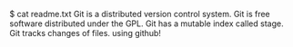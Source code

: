 $ cat readme.txt
Git is a distributed version control system.
Git is free software distributed under the GPL.
Git has a mutable index called stage.
Git tracks changes of files.
using github!